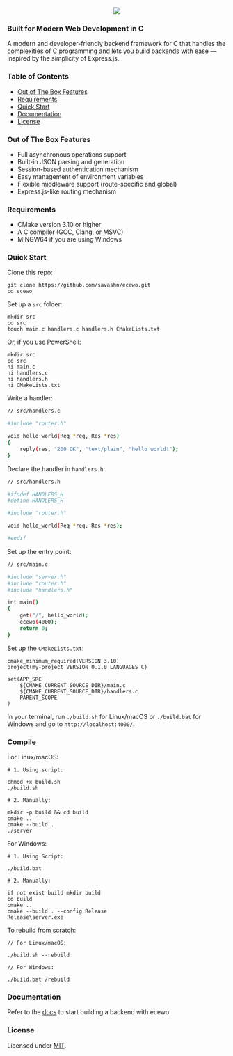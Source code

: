 <div align="center">
    <a href="https://ecewo.vercel.app">
        <img src="https://raw.githubusercontent.com/savashn/ecewo/main/ecewo/assets/ecewo.svg" />
    </a>
</div>

### Built for Modern Web Development in C

A modern and developer-friendly backend framework for C that handles the complexities of C programming and lets you build backends with ease — inspired by the simplicity of Express.js.

### Table of Contents

- [Out of The Box Features](#out-of-the-box-features)
- [Requirements](#requirements)
- [Quick Start](#quick-start)
- [Documentation](#documentation)
- [License](#license)

### Out of The Box Features

- Full asynchronous operations support
- Built-in JSON parsing and generation
- Session-based authentication mechanism
- Easy management of environment variables
- Flexible middleware support (route-specific and global)
- Express.js-like routing mechanism

### Requirements

- CMake version 3.10 or higher
- A C compiler (GCC, Clang, or MSVC)
- MINGW64 if you are using Windows

### Quick Start

Clone this repo:

```
git clone https://github.com/savashn/ecewo.git
cd ecewo
```

Set up a `src` folder:

```
mkdir src
cd src
touch main.c handlers.c handlers.h CMakeLists.txt
```

Or, if you use PowerShell:

```
mkdir src
cd src
ni main.c
ni handlers.c
ni handlers.h
ni CMakeLists.txt
```

Write a handler:

```sh
// src/handlers.c

#include "router.h"

void hello_world(Req *req, Res *res)
{
    reply(res, "200 OK", "text/plain", "hello world!");
}

```

Declare the handler in `handlers.h`:

```sh
// src/handlers.h

#ifndef HANDLERS_H
#define HANDLERS_H

#include "router.h"

void hello_world(Req *req, Res *res);

#endif
```

Set up the entry point:

```sh
// src/main.c

#include "server.h"
#include "router.h"
#include "handlers.h"

int main()
{
    get("/", hello_world);
    ecewo(4000);
    return 0;
}
```

Set up the `CMakeLists.txt`:

```
cmake_minimum_required(VERSION 3.10)
project(my-project VERSION 0.1.0 LANGUAGES C)

set(APP_SRC
    ${CMAKE_CURRENT_SOURCE_DIR}/main.c
    ${CMAKE_CURRENT_SOURCE_DIR}/handlers.c
    PARENT_SCOPE
)
```

In your terminal, run `./build.sh` for Linux/macOS or `./build.bat` for Windows and go to `http://localhost:4000/`.

### Compile

For Linux/macOS:

```
# 1. Using script:

chmod +x build.sh
./build.sh
```

```
# 2. Manually:

mkdir -p build && cd build
cmake ..
cmake --build .
./server
```

For Windows:

```
# 1. Using Script:

./build.bat
```

```
# 2. Manually:

if not exist build mkdir build
cd build
cmake ..
cmake --build . --config Release
Release\server.exe
```

To rebuild from scratch:
```
// For Linux/macOS:

./build.sh --rebuild
```

```
// For Windows:

./build.bat /rebuild
```

### Documentation

Refer to the [docs](https://ecewo.vercel.app) to start building a backend with ecewo.

### License

Licensed under [MIT](./LICENSE).
